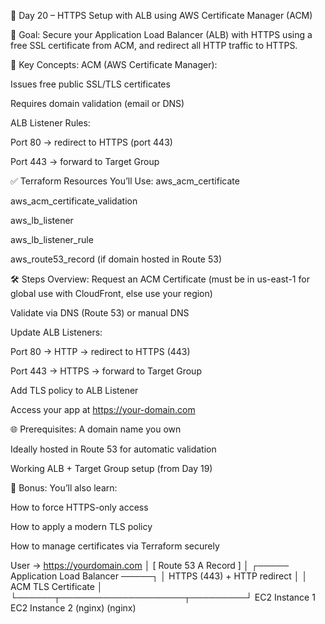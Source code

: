 🔐 Day 20 – HTTPS Setup with ALB using AWS Certificate Manager (ACM)

🎯 Goal:
Secure your Application Load Balancer (ALB) with HTTPS using a free SSL certificate from ACM, and redirect all HTTP traffic to HTTPS.

📘 Key Concepts:
ACM (AWS Certificate Manager):

Issues free public SSL/TLS certificates

Requires domain validation (email or DNS)

ALB Listener Rules:

Port 80 → redirect to HTTPS (port 443)

Port 443 → forward to Target Group

✅ Terraform Resources You’ll Use:
aws_acm_certificate

aws_acm_certificate_validation

aws_lb_listener

aws_lb_listener_rule

aws_route53_record (if domain hosted in Route 53)

🛠️ Steps Overview:
Request an ACM Certificate (must be in us-east-1 for global use with CloudFront, else use your region)

Validate via DNS (Route 53) or manual DNS

Update ALB Listeners:

Port 80 → HTTP → redirect to HTTPS (443)

Port 443 → HTTPS → forward to Target Group

Add TLS policy to ALB Listener

Access your app at https://your-domain.com

🌐 Prerequisites:
A domain name you own

Ideally hosted in Route 53 for automatic validation

Working ALB + Target Group setup (from Day 19)

🎁 Bonus:
You’ll also learn:

How to force HTTPS-only access

How to apply a modern TLS policy

How to manage certificates via Terraform securely


User → https://yourdomain.com
           │
      [ Route 53 A Record ]
           │
   ┌───── Application Load Balancer ─────┐
   │     HTTPS (443) + HTTP redirect     │
   │         ACM TLS Certificate         │
   └──────┬────────────────────┬─────────┘
      EC2 Instance 1       EC2 Instance 2
        (nginx)               (nginx)
